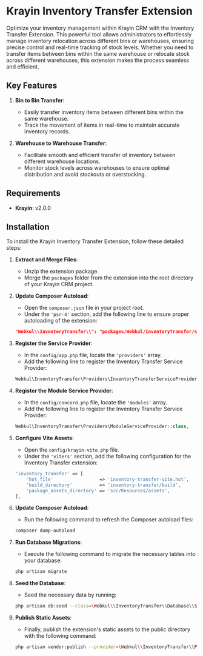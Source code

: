 # Krayin Inventory Transfer Extension

Optimize your inventory management within Krayin CRM with the Inventory Transfer Extension. This powerful tool allows administrators to effortlessly manage inventory relocation across different bins or warehouses, ensuring precise control and real-time tracking of stock levels. Whether you need to transfer items between bins within the same warehouse or relocate stock across different warehouses, this extension makes the process seamless and efficient.

## Key Features

1. **Bin to Bin Transfer**:
   - Easily transfer inventory items between different bins within the same warehouse.
   - Track the movement of items in real-time to maintain accurate inventory records.

2. **Warehouse to Warehouse Transfer**:
   - Facilitate smooth and efficient transfer of inventory between different warehouse locations.
   - Monitor stock levels across warehouses to ensure optimal distribution and avoid stockouts or overstocking.

## Requirements

- **Krayin**: v2.0.0

## Installation

To install the Krayin Inventory Transfer Extension, follow these detailed steps:

1. **Extract and Merge Files**:
   - Unzip the extension package.
   - Merge the `packages` folder from the extension into the root directory of your Krayin CRM project.

2. **Update Composer Autoload**:
   - Open the `composer.json` file in your project root.
   - Under the `'psr-4'` section, add the following line to ensure proper autoloading of the extension:

   ```json
   "Webkul\\InventoryTransfer\\": "packages/Webkul/InventoryTransfer/src"
   ```

3. **Register the Service Provider**:
   - In the `config/app.php` file, locate the `'providers'` array.
   - Add the following line to register the Inventory Transfer Service Provider:

   ```php
   Webkul\InventoryTransfer\Providers\InventoryTransferServiceProvider::class,
   ```

4. **Register the Module Service Provider**:
   - In the `config/concord.php` file, locate the `'modules'` array.
   - Add the following line to register the Inventory Transfer Service Provider:

   ```php
   Webkul\InventoryTransfer\Providers\ModuleServiceProvider::class,

5. **Configure Vite Assets**:
   - Open the `config/krayin-vite.php` file.
   - Under the `'viters'` section, add the following configuration for the Inventory Transfer extension:

   ```php
   'inventory_transfer' => [
       'hot_file'                 => 'inventory-transfer-vite.hot',
       'build_directory'          => 'inventory-transfer/build',
       'package_assets_directory' => 'src/Resources/assets',
   ],
   ```

6. **Update Composer Autoload**:
   - Run the following command to refresh the Composer autoload files:

   ```bash
   composer dump-autoload
   ```

7. **Run Database Migrations**:
   - Execute the following command to migrate the necessary tables into your database:

   ```bash
   php artisan migrate
   ```

8. **Seed the Database**:
   - Seed the necessary data by running:

   ```bash
   php artisan db:seed --class=\Webkul\\InventoryTransfer\\Database\\Seeders\\DatabaseSeeder
   ```

9. **Publish Static Assets**:
   - Finally, publish the extension's static assets to the public directory with the following command:

   ```bash
   php artisan vendor:publish --provider=\Webkul\\InventoryTransfer\\Providers\\InventoryTransferServiceProvider
   ```